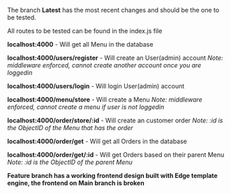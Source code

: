 The branch <b>Latest</b> has the most recent changes and should be the one to be tested.

All routes to be tested can be found in the index.js file

<b>localhost:4000</b> - Will get all Menu in the database

<b>localhost:4000/users/register</b> - Will create an User(admin) account         <i>Note: middleware enforced, cannot create another account once you are loggedin</i>

<b>localhost:4000/users/login</b> - Will login User(admin) account 

<b>localhost:4000/menu/store</b> - Will create a Menu              <i>Note: middleware enforced, cannot create a menu if user is not loggedin</i>

<b>localhost:4000/order/store/:id</b> - Will create an customer order         <i>Note: :id is the ObjectID of the Menu that has the order</i>

<b>localhost:4000/order/get</b> - Will get all Orders in the database

<b>localhost:4000/order/get/:id</b> - Will get Orders based on their parent Menu            <i>Note: :id is the ObjectID of the parent Menu</i>


<b>Feature branch has a working frontend design built with Edge template engine, the frontend on Main branch is broken</b>


